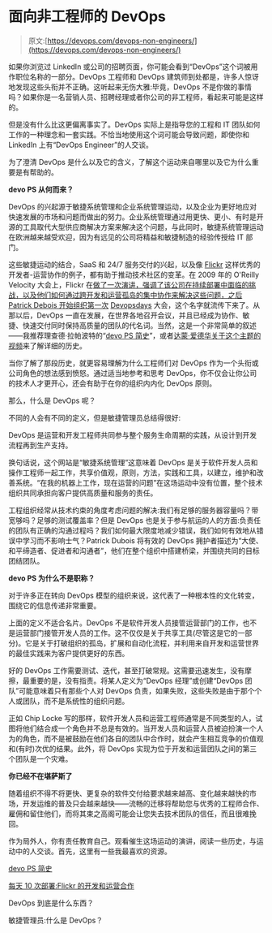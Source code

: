 # 面向非工程师的 DevOps

> 原文:[https://devops.com/devops-non-engineers/](https://devops.com/devops-non-engineers/)

如果你浏览过 LinkedIn 或公司的招聘页面，你可能会看到“DevOps”这个词被用作职位名称的一部分。DevOps 工程师和 DevOps 建筑师到处都是，许多人惊讶地发现这些头衔并不正确。这听起来无伤大雅:毕竟，DevOps 不是你做的事情吗？如果你是一名营销人员、招聘经理或者你公司的非工程师，看起来可能是这样的。

但是没有什么比这更偏离事实了。DevOps 实际上是指导您的工程和 IT 团队如何工作的一种理念和一套实践。不恰当地使用这个词可能会导致问题，即使你和 LinkedIn 上有“DevOps Engineer”的人交谈。

为了澄清 DevOps 是什么以及它的含义，了解这个运动来自哪里以及它为什么重要是有帮助的。

**devo PS 从何而来？**

DevOps 的兴起源于敏捷系统管理和企业系统管理运动，以及企业为更好地应对快速发展的市场和问题而做出的努力。企业系统管理通过用更快、更小、有时是开源的工具取代大型供应商解决方案来解决这个问题，与此同时，敏捷系统管理运动在欧洲越来越受欢迎，因为有远见的公司将精益和敏捷制造的经验传授给 IT 部门。

这些敏捷运动的结合，SaaS 和 24/7 服务交付的兴起，以及像 [Flickr](http://www.slideshare.net/jallspaw/10-deploys-per-day-dev-and-ops-cooperation-at-flickr) 这样优秀的开发者-运营协作的例子，都有助于推动技术社区的变革。在 2009 年的 O'Reilly Velocity 大会上，Flickr 在[做了一次演讲，强调了该公司在持续部署中面临的挑战，以及他们如何通过跨开发和运营孤岛的集中协作来解决这些问题，之后 Patrick Debois 开始组织第一次](http://www.slideshare.net/jallspaw/10-deploys-per-day-dev-and-ops-cooperation-at-flickr) [Devopsdays](http://www.devopsdays.org/) 大会，这个名字就流传下来了。从那以后，DevOps 一直在发展，在世界各地召开会议，并且已经成为协作、敏捷、快速交付同时保持高质量的团队的代名词。当然，这是一个非常简单的叙述——我推荐理查德·拉帕波特的“[devo PS 简史](http://rewrite.ca.com/us/articles/devops/a-short-history-of-devops.aspx)”，或者[达蒙·爱德华关于这个主题的视频](https://www.youtube.com/watch?v=o7-IuYS0iSE)来了解详细的历史。

当你了解了那段历史，就更容易理解为什么工程师们对 DevOps 作为一个头衔或公司角色的想法感到愤怒。通过适当地参考和思考 DevOps，你不仅会让你公司的技术人才更开心，还会有助于在你的组织内内化 DevOps 原则。

那么，什么是 DevOps 呢？

不同的人会有不同的定义，但是敏捷管理员总结得很好:

DevOps 是运营和开发工程师共同参与整个服务生命周期的实践，从设计到开发流程再到生产支持。

换句话说，这个网站是“敏捷系统管理”这意味着 DevOps 是关于软件开发人员和操作工程师一起工作，共享价值观，原则，方法，实践和工具，以建立，维护和改善系统。“在我的机器上工作，现在运营的问题”在这场运动中没有位置，整个技术组织共同承担向客户提供高质量和服务的责任。

工程组织经常从技术约束的角度考虑问题的解决:我们有足够的服务器容量吗？带宽够吗？足够的测试覆盖率？但是 DevOps 也是关于参与航运的人的方面:负责任的团队有正确的沟通过程吗？我们如何最大限度地减少错误，我们如何有效地从错误中学习而不影响士气？Patrick Dubois 将有效的 DevOps 拥护者描述为“大使、和平缔造者、促进者和沟通者”，他们在整个组织中搭建桥梁，并围绕共同的目标团结团队。

**devo PS 为什么不是职称？**

对于许多正在转向 DevOps 模型的组织来说，这代表了一种根本性的文化转变，围绕它的信息传递非常重要。

上面的定义不适合名片。DevOps 不是软件开发人员接管运营部门的工作，也不是运营部门接管开发人员的工作。这不仅仅是关于共享工具(尽管这是它的一部分)。它是关于打破组织的孤岛，扩展和自动化流程，并利用来自开发和运营世界的最佳实践来为客户提供更好的东西。

好的 DevOps 工作需要测试、迭代，甚至打破常规。这需要迅速发生，没有摩擦，最重要的是，没有指责。将某人定义为“DevOps 经理”或创建“DevOps 团队”可能意味着只有那些个人对 DevOps 负责，如果失败，这些失败是由于那个个人或团队，而不是系统性的组织问题。

正如 Chip Locke 写的那样，软件开发人员和运营工程师通常是不同类型的人，试图将他们结合成一个角色并不总是有效的。当开发人员和运营人员被迫扮演一个人为的角色，而不是被鼓励在他们各自的团队中合作时，就会产生相互竞争的价值观和(有时)次优的结果。此外，将 DevOps 实现为位于开发和运营团队之间的第三个团队是一个灾难。

**你已经不在堪萨斯了**

随着组织不得不将更快、更复杂的软件交付给要求越来越高、变化越来越快的市场，开发运维的普及只会越来越快——流畅的迁移将帮助您与优秀的工程师合作、雇佣和留住他们，而将其束之高阁可能会让您失去技术团队的信任，而且很难挽回。

作为局外人，你有责任教育自己。观看催生这场运动的演讲，阅读一些历史，与运动中的人交谈。首先，这里有一些我最喜欢的资源。

[devo PS 简史](http://rewrite.ca.com/us/articles/devops/a-short-history-of-devops.aspx)

[每天 10 次部署:Flickr 的开发和运营合作](http://www.slideshare.net/jallspaw/10-deploys-per-day-dev-and-ops-cooperation-at-flickr)

DevOps 到底是什么东西？

敏捷管理员:什么是 DevOps？